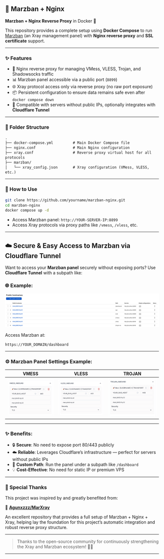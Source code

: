 
## 🧩 Marzban + Nginx

**Marzban + Nginx Reverse Proxy** in Docker 🐳

This repository provides a complete setup using **Docker Compose** to run [Marzban](https://github.com/Gozargah/Marzban) (an Xray management panel) with **Nginx reverse proxy** and **SSL certificate** support.

---

### ✨ Features

* 🔐 Nginx reverse proxy for managing VMess, VLESS, Trojan, and Shadowsocks traffic
* 📊 Marzban panel accessible via a public port (`8899`)
* 🌐 Xray protocol access only via reverse proxy (no raw port exposure)
* 📦 Persistent configuration to ensure data remains safe even after `docker compose down`
* 🔧 Compatible with servers without public IPs, optionally integrates with **Cloudflare Tunnel**

---

### 📁 Folder Structure

```
.
├── docker-compose.yml         # Main Docker Compose file
├── nginx.conf                 # Main Nginx configuration
├── xray.conf                  # Reverse proxy virtual host for all protocols
├── marzban/                
│   └── xray_config.json       # Xray configuration (VMess, VLESS, etc.)
```

---

### 🚀 How to Use

```bash
git clone https://github.com/yourname/marzban-nginx.git
cd marzban-nginx
docker compose up -d
```

* Access Marzban panel: `http://YOUR-SERVER-IP:8899`
* Access Xray protocols via proxy paths like `/vmess`, `/vless`, etc.

---

## ☁️ Secure & Easy Access to Marzban via Cloudflare Tunnel

Want to access your **Marzban panel** securely without exposing ports? Use **Cloudflare Tunnel** with a subpath like:

### 🌐 Example:

![1750771085975](image/readme/1750771085975.png)

Access Marzban at:

```
https://YOUR_DOMAIN/dashboard
```

---

### ⚙️ Marzban Panel Settings Example:

| VMESS                                          | VLESS                                          | TROJAN                                         |
| ---------------------------------------------- | ---------------------------------------------- | ---------------------------------------------- |
| ![1750772197165](image/readme/1750772197165.png) | ![1750772223378](image/readme/1750772223378.png) | ![1750772237817](image/readme/1750772237817.png) |

---

### ✨ Benefits:

* 🔒 **Secure**: No need to expose port 80/443 publicly
* ☁️ **Reliable**: Leverages Cloudflare’s infrastructure — perfect for servers without public IPs
* 🎯 **Custom Path**: Run the panel under a subpath like `/dashboard`
* 💡 **Cost-Effective**: No need for static IP or premium VPS

---

### 🙏 Special Thanks

This project was inspired by and greatly benefited from:

🔗 **[Agunxzzz/MarXray](https://github.com/Agunxzzz/MarXray/tree/main)**

An excellent repository that provides a full setup of Marzban + Nginx + Xray, helping lay the foundation for this project’s automatic integration and robust reverse proxy structure.

---

> Thanks to the open-source community for continuously strengthening the Xray and Marzban ecosystem! 💪🚀

---
